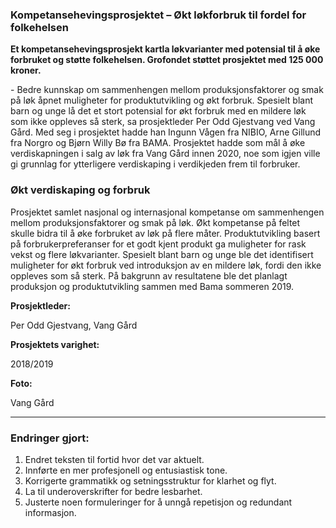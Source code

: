 ### Kompetansehevingsprosjektet – Økt løkforbruk til fordel for folkehelsen

**Et kompetansehevingsprosjekt kartla løkvarianter med potensial til å øke forbruket og støtte folkehelsen. Grofondet støttet prosjektet med 125 000 kroner.**

\- Bedre kunnskap om sammenhengen mellom produksjonsfaktorer og smak på løk åpnet muligheter for produktutvikling og økt forbruk. Spesielt blant barn og unge lå det et stort potensial for økt forbruk med en mildere løk som ikke oppleves så sterk, sa prosjektleder Per Odd Gjestvang ved Vang Gård. Med seg i prosjektet hadde han Ingunn Vågen fra NIBIO, Arne Gillund fra Norgro og Bjørn Willy Bø fra BAMA. Prosjektet hadde som mål å øke verdiskapningen i salg av løk fra Vang Gård innen 2020, noe som igjen ville gi grunnlag for ytterligere verdiskaping i verdikjeden frem til forbruker.

### Økt verdiskaping og forbruk

Prosjektet samlet nasjonal og internasjonal kompetanse om sammenhengen mellom produksjonsfaktorer og smak på løk. Økt kompetanse på feltet skulle bidra til å øke forbruket av løk på flere måter. Produktutvikling basert på forbrukerpreferanser for et godt kjent produkt ga muligheter for rask vekst og flere løkvarianter. Spesielt blant barn og unge ble det identifisert muligheter for økt forbruk ved introduksjon av en mildere løk, fordi den ikke oppleves som så sterk. På bakgrunn av resultatene ble det planlagt produksjon og produktutvikling sammen med Bama sommeren 2019.

**Prosjektleder:**

Per Odd Gjestvang, Vang Gård

**Prosjektets varighet:**

2018/2019

**Foto:** 

Vang Gård

---

### Endringer gjort:

1. Endret teksten til fortid hvor det var aktuelt.
2. Innførte en mer profesjonell og entusiastisk tone.
3. Korrigerte grammatikk og setningsstruktur for klarhet og flyt.
4. La til underoverskrifter for bedre lesbarhet.
5. Justerte noen formuleringer for å unngå repetisjon og redundant informasjon.